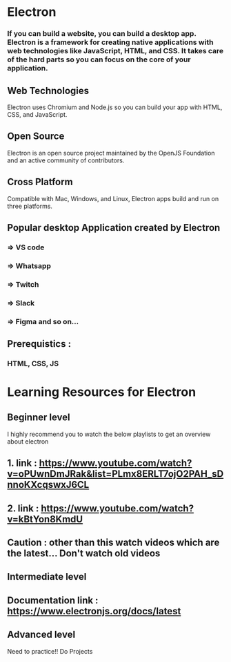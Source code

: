 # Electron

### If you can build a website, you can build a desktop app. Electron is a framework for creating native applications with web technologies like JavaScript, HTML, and CSS. It takes care of the hard parts so you can focus on the core of your application.


## Web Technologies
Electron uses Chromium and Node.js so you can build your app with HTML, CSS, and JavaScript.

## Open Source
Electron is an open source project maintained by the OpenJS Foundation and an active community of contributors.

## Cross Platform
Compatible with Mac, Windows, and Linux, Electron apps build and run on three platforms.


## Popular desktop Application created by Electron

### => VS code
### => Whatsapp
### => Twitch
### => Slack
### => Figma and so on...

## Prerequistics :  
### HTML, CSS, JS

# Learning Resources for Electron

## Beginner level

I highly recommend you to watch the below playlists to get an overview about electron

## 1.  link : https://www.youtube.com/watch?v=oPUwnDmJRak&list=PLmx8ERLT7ojO2PAH_sDnnoKXcqswxJ6CL

## 2.  link : https://www.youtube.com/watch?v=kBtYon8KmdU

## Caution : other than this watch videos which are the latest... Don't watch old videos

## Intermediate level

## Documentation link : https://www.electronjs.org/docs/latest

## Advanced level

Need to practice!!  Do Projects